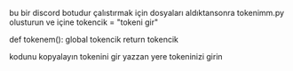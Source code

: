 bu bir discord botudur çalıstırmak için dosyaları aldıktansonra tokenimm.py olusturun ve içine 
tokencik = "tokeni gir"


def tokenem():
    global tokencik
    return tokencik

kodunu kopyalayın tokenini gir yazzan yere tokeninizi girin
